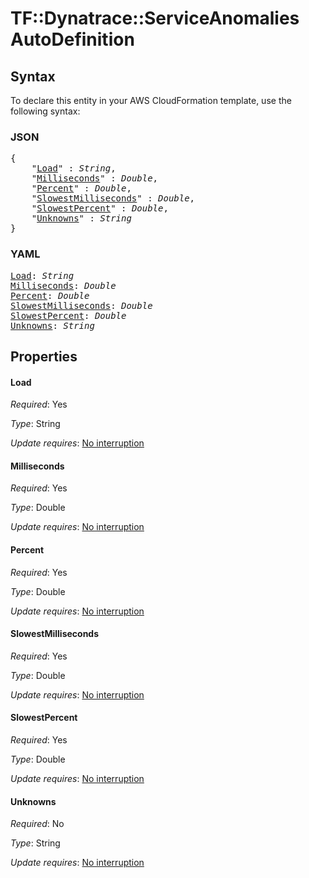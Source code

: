 # TF::Dynatrace::ServiceAnomalies AutoDefinition

## Syntax

To declare this entity in your AWS CloudFormation template, use the following syntax:

### JSON

<pre>
{
    "<a href="#load" title="Load">Load</a>" : <i>String</i>,
    "<a href="#milliseconds" title="Milliseconds">Milliseconds</a>" : <i>Double</i>,
    "<a href="#percent" title="Percent">Percent</a>" : <i>Double</i>,
    "<a href="#slowestmilliseconds" title="SlowestMilliseconds">SlowestMilliseconds</a>" : <i>Double</i>,
    "<a href="#slowestpercent" title="SlowestPercent">SlowestPercent</a>" : <i>Double</i>,
    "<a href="#unknowns" title="Unknowns">Unknowns</a>" : <i>String</i>
}
</pre>

### YAML

<pre>
<a href="#load" title="Load">Load</a>: <i>String</i>
<a href="#milliseconds" title="Milliseconds">Milliseconds</a>: <i>Double</i>
<a href="#percent" title="Percent">Percent</a>: <i>Double</i>
<a href="#slowestmilliseconds" title="SlowestMilliseconds">SlowestMilliseconds</a>: <i>Double</i>
<a href="#slowestpercent" title="SlowestPercent">SlowestPercent</a>: <i>Double</i>
<a href="#unknowns" title="Unknowns">Unknowns</a>: <i>String</i>
</pre>

## Properties

#### Load

_Required_: Yes

_Type_: String

_Update requires_: [No interruption](https://docs.aws.amazon.com/AWSCloudFormation/latest/UserGuide/using-cfn-updating-stacks-update-behaviors.html#update-no-interrupt)

#### Milliseconds

_Required_: Yes

_Type_: Double

_Update requires_: [No interruption](https://docs.aws.amazon.com/AWSCloudFormation/latest/UserGuide/using-cfn-updating-stacks-update-behaviors.html#update-no-interrupt)

#### Percent

_Required_: Yes

_Type_: Double

_Update requires_: [No interruption](https://docs.aws.amazon.com/AWSCloudFormation/latest/UserGuide/using-cfn-updating-stacks-update-behaviors.html#update-no-interrupt)

#### SlowestMilliseconds

_Required_: Yes

_Type_: Double

_Update requires_: [No interruption](https://docs.aws.amazon.com/AWSCloudFormation/latest/UserGuide/using-cfn-updating-stacks-update-behaviors.html#update-no-interrupt)

#### SlowestPercent

_Required_: Yes

_Type_: Double

_Update requires_: [No interruption](https://docs.aws.amazon.com/AWSCloudFormation/latest/UserGuide/using-cfn-updating-stacks-update-behaviors.html#update-no-interrupt)

#### Unknowns

_Required_: No

_Type_: String

_Update requires_: [No interruption](https://docs.aws.amazon.com/AWSCloudFormation/latest/UserGuide/using-cfn-updating-stacks-update-behaviors.html#update-no-interrupt)

